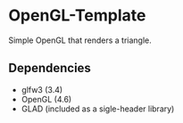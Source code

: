 # OpenGL-Template
Simple OpenGL that renders a triangle.

## Dependencies
* glfw3 (3.4)
* OpenGL (4.6)
* GLAD (included as a sigle-header library)
